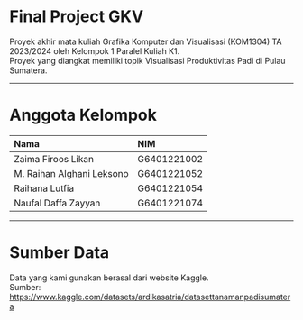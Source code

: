 # Final Project GKV

Proyek akhir mata kuliah Grafika Komputer dan Visualisasi (KOM1304) TA 2023/2024 oleh Kelompok 1 Paralel Kuliah K1. <br>
Proyek yang diangkat memiliki topik Visualisasi Produktivitas Padi di Pulau Sumatera. <br>

---

# Anggota Kelompok

| Nama                  | NIM          
| :-------------------- | :------------
| Zaima Firoos Likan    | G6401221002
| M. Raihan Alghani Leksono | G6401221052       
| Raihana Lutfia | G6401221054
| Naufal Daffa Zayyan  | G6401221074

---

# Sumber Data

Data yang kami gunakan berasal dari website Kaggle. <br>
Sumber: https://www.kaggle.com/datasets/ardikasatria/datasettanamanpadisumatera

